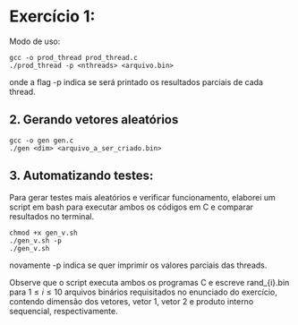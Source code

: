 # Exercício 1:

Modo de uso: 

```
gcc -o prod_thread prod_thread.c
./prod_thread -p <nthreads> <arquivo.bin>
```

onde a flag -p indica se será printado os resultados parciais de cada thread.

## 2. Gerando vetores aleatórios
```
gcc -o gen gen.c
./gen <dim> <arquivo_a_ser_criado.bin>
```

## 3. Automatizando testes:

Para gerar testes mais aleatórios e verificar funcionamento, elaborei um script em bash para executar ambos os códigos em C e comparar resultados no terminal.

```
chmod +x gen_v.sh
./gen_v.sh -p
./gen_v.sh
```

novamente -p indica se quer imprimir os valores parciais das threads.

Observe que o script executa ambos os programas C e escreve rand_{i}.bin para $1 \leq i \leq 10$ arquivos binários requisitados no enunciado do exercício, contendo dimensão dos vetores, vetor 1, vetor 2 e produto interno sequencial, respectivamente.
